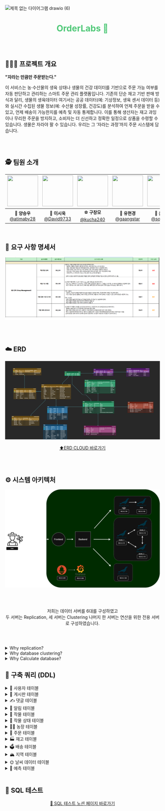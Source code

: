 ![제목 없는 다이어그램 drawio (6)](https://github.com/user-attachments/assets/ef0f38de-3cbd-496c-9786-5433ce05b41c)
<h1 align="center" style="color: #50C878;"> OrderLabs 🌿</h1>


<br><br>




## 🧑🏻‍🌾 프로젝트 개요

<div>
  
  **"자라는 만큼만 주문받는다."** <br>
</div>

이 서비스는 농·수산물의 생육 상태나 생물의 건강 데이터를 기반으로 주문 가능 여부를 
자동 판단하고 관리하는 스마트 주문 관리 플랫폼입니다. 
기존의 단순 재고 기반 판매 방식과 달리, 생물의 생육데이터 여기서는 공공 데이터(예: 
기상정보, 생육 센서 데이터 등)와 실시간 수집된 생물 정보(예: 수산물 성장률, 건강도)를 
분석하여 언제 주문을 받을 수 있고, 언제 배송이 가능한지를 예측 및 자동 통제합니다. 
이를 통해 생산자는 재고 과잉이나 무리한 주문을 방지하고, 소비자는 더 신선하고 정확한 
일정으로 상품을 수령할 수 있습니다. 
생물은 자라야 팔 수 있습니다. 우리는 그 ‘자라는 과정’까지 주문 시스템에 담습니다.

<br><br>

## 🕵️ 팀원 소개

<div align="center">

|   <img src="https://avatars.githubusercontent.com/u/149382180?v=4" width="100" height="100"/>   |   <img src="https://avatars.githubusercontent.com/u/96688099?v=4" width="100" height="100"/>   | <img src="https://avatars.githubusercontent.com/u/195714592?v=4" width="100" height="100"/>  |  <img src="https://avatars.githubusercontent.com/u/92301360?v=4" width="100" height="100"/>  |    <img src="https://avatars.githubusercontent.com/u/201225844?v=4" width="100" height="100"/>      |
| :--------------------------------------------------------: | :--------------------------------------------------------: | :--------------------------------------------------------: | :------------------------------------------------------: | :----------------------------------------------------------: |
| 🐰 **양승우**<br/>[@atimaby28](https://github.com/miyad927) | 🧶 **이시욱**<br/>[@David9733](https://github.com/David9733) | ⚽ **구창모**<br/>[@kucha240](https://github.com/kucha240) | 🐢 **유현경**<br/>[@gaangstar](https://github.com/gaangstar) | 🐉 **윤소민**<br/>[@somminn](https://github.com/somminn) |

</div>
<br>

## 📝 요구 사항 명세서
![요구사항2](./02_요구사항%20정의서.png)

<br><br>

## ☁️ ERD
![OrderLabs-erd](./03_ERD.png)
<div align=center>
  
  [⬆️ERD CLOUD 바로가기](https://www.erdcloud.com/d/GjgSeJRtpNC9jNFpG)
</div>

<br><br>

## ⚙️ 시스템 아키텍처
<img width="1324" alt="전체" src="./04_Architecture.png">

<br><br>

<div align=center>
    저희는 데이터 서버를 6대를 구성하였고 <br>
    두 서버는 Replication, 세 서버는 Clustering 나머지 한 서버는 연산을 위한 전용 서버로 구성하였습니다.
</div>

<br><br>

<details>
  <summary>Why replication?</summary>
  <br>
    운영 서버는 단일 DB 장애 시 전체 서비스가 중단되는 것을 막기 위해 Data Replication을 사용했습니다. 예를 들어, Master-Slave 구조로 구성해서 Master 장애 시 Slave로 자동 전환(Failover)이 가능하도록 했습니다. 이를 통해 서비스의 가용성과 안정성을 최우선으로 하였습니다.
  <br>
</details>

<details>
  <summary>Why database clustering?</summary>
  <br>
    작물 상태나 온도, 습도, 일사량 등의 실시간 기상 데이터가 끊기면 자동화 시스템이 오작동할 수 있어, 클러스터로 장애 대비를 했습니다.

</details>

<details>
  <summary>Why Calculate database?</summary>
  <br>
    운영 DB에 부하를 주지 않고 분석 작업과 계산 작업을 수행하기 위해 별도의 데이터베이스를 사용했습니다. 시계열 데이터를 다룬다는 점과 집계 쿼리를 반복 수행하기 위해, 운영 서비스 성능에 영향을 주지 않도록 했습니다.

</details>

<h2>📌 구축 쿼리 (DDL)</h2>

<details><summary> 🙆 사용자 테이블</summary><div dir="auto">
  <div class="highlight highlight-source-sql notranslate position-relative overflow-auto" dir="auto" data-snippet-clipboard-copy-content="CREATE TABLE users (
    id BIGINT AUTO_INCREMENT PRIMARY KEY,
    name VARCHAR(10) NOT NULL,
    email VARCHAR(20) NOT NULL UNIQUE,
    birth_date DATETIME NOT NULL, 
    phone_number VARCHAR(13) UNIQUE,
    created_at datetime NOT NULL DEFAULT CURRENT_TIMESTAMP,
    home_number VARCHAR(20) UNIQUE,
    address VARCHAR(50) NOT NULL,
    role ENUM('일반 사용자', '생산자') NOT NULL,
    password_hash VARCHAR(100) NOT NULL
);">
<pre><span class="pl-k">CREATE</span> <span class="pl-k">TABLE</span> <span class="pl-en">users</span> (
    id <span class="pl-k">BIGINT</span> <span class="pl-k">AUTO_INCREMENT</span> <span class="pl-k">PRIMARY KEY</span>,
    name <span class="pl-k">VARCHAR</span>(<span class="pl-c1">10</span>) <span class="pl-k">NOT NULL</span>,
    email <span class="pl-k">VARCHAR</span>(<span class="pl-c1">20</span>) <span class="pl-k">NOT NULL</span> <span class="pl-k">UNIQUE</span>,
    birth_date <span class="pl-k">DATETIME</span> <span class="pl-k">NOT NULL</span>, 
    phone_number <span class="pl-k">VARCHAR</span>(<span class="pl-c1">13</span>) <span class="pl-k">UNIQUE</span>,
    created_at <span class="pl-k">DATETIME</span> <span class="pl-k">NOT NULL</span> <span class="pl-k">DEFAULT</span> <span class="pl-c1">CURRENT_TIMESTAMP</span>,
    home_number <span class="pl-k">VARCHAR</span>(<span class="pl-c1">20</span>) <span class="pl-k">UNIQUE</span>,
    address <span class="pl-k">VARCHAR</span>(<span class="pl-c1">50</span>) <span class="pl-k">NOT NULL</span>,
    role <span class="pl-k">ENUM</span>(<span class="pl-s">'일반 사용자'</span>, <span class="pl-s">'생산자'</span>) <span class="pl-k">NOT NULL</span>,
    password_hash <span class="pl-k">VARCHAR</span>(<span class="pl-c1">100</span>) <span class="pl-k">NOT NULL</span>
)</pre>
</div>
</details>
<details><summary>📒 게시판 테이블</summary><div dir="auto">
  <div class="highlight highlight-source-sql notranslate position-relative overflow-auto" dir="auto" data-snippet-clipboard-copy-content="CREATE TABLE boards (
    board_id BIGINT AUTO_INCREMENT PRIMARY KEY,
    users_id BIGINT NOT NULL,
    updated_at TIMESTAMP NULL DEFAULT NULL,
    created_at TIMESTAMP NOT NULL DEFAULT CURRENT_TIMESTAMP,
    del_yn VARCHAR(1) DEFAULT 'N',
    title VARCHAR(255),
    contents VARCHAR(3000) NOT NULL,
    FOREIGN KEY (users_id) REFERENCES users(id)
);">
<pre><span class="pl-k">CREATE</span> <span class="pl-k">TABLE</span> <span class="pl-en">boards</span> (
    board_id <span class="pl-k">BIGINT</span> <span class="pl-k">AUTO_INCREMENT</span> <span class="pl-k">PRIMARY KEY</span>,
    users_id <span class="pl-k">BIGINT</span> <span class="pl-k">NOT NULL</span>,
    updated_at <span class="pl-k">TIMESTAMP</span> <span class="pl-k">NULL</span> <span class="pl-k">DEFAULT</span> <span class="pl-c1">NULL</span>,
    created_at <span class="pl-k">TIMESTAMP</span> <span class="pl-k">NOT NULL</span> <span class="pl-k">DEFAULT</span> <span class="pl-c1">CURRENT_TIMESTAMP</span>,
    del_yn <span class="pl-k">VARCHAR</span>(<span class="pl-c1">1</span>) <span class="pl-k">DEFAULT</span> <span class="pl-s">'N'</span>,
    title <span class="pl-k">VARCHAR</span>(<span class="pl-c1">255</span>),
    contents <span class="pl-k">VARCHAR</span>(<span class="pl-c1">3000</span>) <span class="pl-k">NOT NULL</span>,
    <span class="pl-k">FOREIGN KEY</span> (users_id) <span class="pl-k">REFERENCES</span> users(id)
)</pre>
</div>
</div>
</details>
<details><summary>✍️ 댓글 테이블</summary><div dir="auto">
  <div class="highlight highlight-source-sql notranslate position-relative overflow-auto" dir="auto" data-snippet-clipboard-copy-content="CREATE TABLE comments (
    idx BIGINT AUTO_INCREMENT PRIMARY KEY,
    board_id BIGINT NOT NULL,
    comment VARCHAR(1000) NOT NULL,
    comment_date TIMESTAMP NOT NULL DEFAULT CURRENT_TIMESTAMP,
    del_yn VARCHAR(1) DEFAULT 'N',
    FOREIGN KEY (board_id) REFERENCES boards(board_id)
);">
<pre><span class="pl-k">CREATE</span> <span class="pl-k">TABLE</span> <span class="pl-en">comments</span> (
    idx <span class="pl-k">BIGINT</span> <span class="pl-k">AUTO_INCREMENT</span> <span class="pl-k">PRIMARY KEY</span>,
    board_id <span class="pl-k">BIGINT</span> <span class="pl-k">NOT NULL</span>,
    comment <span class="pl-k">VARCHAR</span>(<span class="pl-c1">1000</span>) <span class="pl-k">NOT NULL</span>,
    comment_date <span class="pl-k">TIMESTAMP</span> <span class="pl-k">NOT NULL</span> <span class="pl-k">DEFAULT</span> <span class="pl-c1">CURRENT_TIMESTAMP</span>,
    del_yn <span class="pl-k">VARCHAR</span>(<span class="pl-c1">1</span>) <span class="pl-k">DEFAULT</span> <span class="pl-s">'N'</span>,
    <span class="pl-k">FOREIGN KEY</span> (board_id) <span class="pl-k">REFERENCES</span> boards(board_id)
)</pre>
</div>
</div>
</details>
<details><summary>🔔 알림 테이블</summary><div dir="auto">
  <div class="highlight highlight-source-sql notranslate position-relative overflow-auto" dir="auto" data-snippet-clipboard-copy-content="CREATE TABLE notifications (
    id INT AUTO_INCREMENT PRIMARY KEY,
    user_id BIGINT NOT NULL,
    status ENUM('sent', 'failed', 'read') NOT NULL,
    title VARCHAR(50),
    content VARCHAR(255),
    created_at DATE,
    FOREIGN KEY (user_id) REFERENCES users(id)
);">
<pre><span class="pl-k">CREATE</span> <span class="pl-k">TABLE</span> <span class="pl-en">notifications</span> (
    id <span class="pl-k">INT</span> <span class="pl-k">AUTO_INCREMENT</span> <span class="pl-k">PRIMARY KEY</span>,
    user_id <span class="pl-k">BIGINT</span> <span class="pl-k">NOT NULL</span>,
    status <span class="pl-k">ENUM</span>(<span class="pl-s">'sent'</span>, <span class="pl-s">'failed'</span>, <span class="pl-s">'read'</span>) <span class="pl-k">NOT NULL</span>,
    title <span class="pl-k">VARCHAR</span>(<span class="pl-c1">50</span>),
    content <span class="pl-k">VARCHAR</span>(<span class="pl-c1">255</span>),
    created_at <span class="pl-k">DATE</span>,
    <span class="pl-k">FOREIGN KEY</span> (user_id) <span class="pl-k">REFERENCES</span> users(id)
)</pre>
</div>
</div>
</details>
<details><summary>🍅 작물 테이블</summary><div dir="auto">
  <div class="highlight highlight-source-sql notranslate position-relative overflow-auto" dir="auto" data-snippet-clipboard-copy-content="CREATE TABLE Crops (
    id INT NOT NULL,
    farm_id BIGINT NOT NULL,
    user_id BIGINT NOT NULL,
    item_name VARCHAR(50),
    start_date DATE,
    area DATE,
    status ENUM('growing', 'finished', 'discarded'),
    PRIMARY KEY (id, farm_id),
    FOREIGN KEY (user_id) REFERENCES users(id),
    FOREIGN KEY (farm_id) REFERENCES Farm(farm_id)
);">
<pre><span class="pl-k">CREATE</span> <span class="pl-k">TABLE</span> <span class="pl-en">Crops</span> (
    id <span class="pl-k">INT</span> <span class="pl-k">NOT NULL</span>,
    farm_id <span class="pl-k">BIGINT</span> <span class="pl-k">NOT NULL</span>,
    user_id <span class="pl-k">BIGINT</span> <span class="pl-k">NOT NULL</span>,
    item_name <span class="pl-k">VARCHAR</span>(<span class="pl-c1">50</span>),
    start_date <span class="pl-k">DATE</span>,
    area <span class="pl-k">DATE</span>,
    status <span class="pl-k">ENUM</span>(<span class="pl-s">'growing'</span>, <span class="pl-s">'finished'</span>, <span class="pl-s">'discarded'</span>),
    <span class="pl-k">PRIMARY KEY</span> (id, farm_id),
    <span class="pl-k">FOREIGN KEY</span> (user_id) <span class="pl-k">REFERENCES</span> users(id),
    <span class="pl-k">FOREIGN KEY</span> (farm_id) <span class="pl-k">REFERENCES</span> Farm(farm_id)
)</pre>
</div>
</details>
<details><summary>🌿 작물 상태 테이블</summary><div dir="auto">
  <div class="highlight highlight-source-sql notranslate position-relative overflow-auto" dir="auto" data-snippet-clipboard-copy-content="CREATE TABLE crops_state (
    id INT AUTO_INCREMENT,
    crops_id INT NOT NULL,
    crops_state ENUM('growing', 'finished', 'discarded'),
    growth_size FLOAT,
    health_state VARCHAR(50),
    sow_start_date DATE,
    price FLOAT,
    PRIMARY KEY (id),
    FOREIGN KEY (crops_id) REFERENCES crops(id)
);">
<pre><span class="pl-k">CREATE</span> <span class="pl-k">TABLE</span> <span class="pl-en">crops_state</span> (
    id <span class="pl-k">INT</span> <span class="pl-k">AUTO_INCREMENT</span>,
    crops_id <span class="pl-k">INT</span> <span class="pl-k">NOT NULL</span>,
    crops_state <span class="pl-k">ENUM</span>(<span class="pl-s">'growing'</span>, <span class="pl-s">'finished'</span>, <span class="pl-s">'discarded'</span>),
    growth_size <span class="pl-k">FLOAT</span>,
    health_state <span class="pl-k">VARCHAR</span>(<span class="pl-c1">50</span>),
    sow_start_date <span class="pl-k">DATE</span>,
    price <span class="pl-k">FLOAT</span>,
    <span class="pl-k">PRIMARY KEY</span> (id),
    <span class="pl-k">FOREIGN KEY</span> (crops_id) <span class="pl-k">REFERENCES</span> crops(id)
)</pre>
</div>
</div>
</details>
<details><summary>👨‍🌾 농장 테이블</summary><div dir="auto">
  <div class="highlight highlight-source-sql notranslate position-relative overflow-auto" dir="auto" data-snippet-clipboard-copy-content="CREATE TABLE Farm (
    farm_id BIGINT AUTO_INCREMENT PRIMARY KEY,
    user_id BIGINT NOT NULL,
    FOREIGN KEY (user_id) REFERENCES users(id)
);">
<pre><span class="pl-k">CREATE</span> <span class="pl-k">TABLE</span> <span class="pl-en">Farm</span> (
    farm_id <span class="pl-k">BIGINT</span> <span class="pl-k">AUTO_INCREMENT</span> <span class="pl-k">PRIMARY KEY</span>,
    user_id <span class="pl-k">BIGINT</span> <span class="pl-k">NOT NULL</span>,
    <span class="pl-k">FOREIGN KEY</span> (user_id) <span class="pl-k">REFERENCES</span> users(id)
)</pre>
</div>
</div>
</details>
<details><summary>💸 주문 테이블</summary><div dir="auto">
  <div class="highlight highlight-source-sql notranslate position-relative overflow-auto" dir="auto" data-snippet-clipboard-copy-content="CREATE TABLE Orders (
    order_id BIGINT AUTO_INCREMENT PRIMARY KEY,
    user_id BIGINT NOT NULL,
    crop_id BIGINT NOT NULL,
    quantity INT NOT NULL,
    price INT NOT NULL,
    status VARCHAR(50),
    request VARCHAR(50),
    date DATE,
    FOREIGN KEY (user_id) REFERENCES users(id),
    FOREIGN KEY (crop_id) REFERENCES crops(id)
);">
<pre><span class="pl-k">CREATE</span> <span class="pl-k">TABLE</span> <span class="pl-en">Orders</span> (
    order_id <span class="pl-k">BIGINT</span> <span class="pl-k">AUTO_INCREMENT</span> <span class="pl-k">PRIMARY KEY</span>,
    user_id <span class="pl-k">BIGINT</span> <span class="pl-k">NOT NULL</span>,
    crop_id <span class="pl-k">BIGINT</span> <span class="pl-k">NOT NULL</span>,
    quantity <span class="pl-k">INT</span> <span class="pl-k">NOT NULL</span>,
    price <span class="pl-k">INT</span> <span class="pl-k">NOT NULL</span>,
    status <span class="pl-k">VARCHAR</span>(<span class="pl-c1">50</span>),
    request <span class="pl-k">VARCHAR</span>(<span class="pl-c1">50</span>),
    date <span class="pl-k">DATE</span>,
    <span class="pl-k">FOREIGN KEY</span> (user_id) <span class="pl-k">REFERENCES</span> users(id),
    <span class="pl-k">FOREIGN KEY</span> (crop_id) <span class="pl-k">REFERENCES</span> crops(id)
)</pre>
</div>
</div>
</details>
<details><summary>🏭 재고 테이블</summary><div dir="auto">
  <div class="highlight highlight-source-sql notranslate position-relative overflow-auto" dir="auto" data-snippet-clipboard-copy-content="CREATE TABLE Inventory (
    idx INT NOT NULL AUTO_INCREMENT PRIMARY KEY,
    crops_id BIGINT NOT NULL,
    farm_id BIGINT NOT NULL,
    expected_harvest_date DATE,
    expected_quantity INT,
    FOREIGN KEY (crops_id) REFERENCES Crops(id),
    FOREIGN KEY (farm_id) REFERENCES Farm(farm_id)
);">
<pre><span class="pl-k">CREATE</span> <span class="pl-k">TABLE</span> <span class="pl-en">Inventory</span> (
    idx <span class="pl-k">INT</span> <span class="pl-k">NOT NULL</span> <span class="pl-k">AUTO_INCREMENT</span> <span class="pl-k">PRIMARY KEY</span>,
    crops_id <span class="pl-k">BIGINT</span> <span class="pl-k">NOT NULL</span>,
    farm_id <span class="pl-k">BIGINT</span> <span class="pl-k">NOT NULL</span>,
    expected_harvest_date <span class="pl-k">DATE</span>,
    expected_quantity <span class="pl-k">INT</span>,
    <span class="pl-k">FOREIGN KEY</span> (crops_id) <span class="pl-k">REFERENCES</span> Crops(id),
    <span class="pl-k">FOREIGN KEY</span> (farm_id) <span class="pl-k">REFERENCES</span> Farm(farm_id)
)</pre>
</div>
</div>
</details>
<details><summary>🗳️ 배송 테이블</summary><div dir="auto">
  <div class="highlight highlight-source-sql notranslate position-relative overflow-auto" dir="auto" data-snippet-clipboard-copy-content="CREATE TABLE Delivery (
    id_delivery BIGINT AUTO_INCREMENT PRIMARY KEY,
    delivery_id BIGINT NOT NULL,
    created_at TIMESTAMP NOT NULL DEFAULT CURRENT_TIMESTAMP,
    updated_at TIMESTAMP NULL DEFAULT NULL ON UPDATE CURRENT_TIMESTAMP,
    de_yn VARCHAR(1) DEFAULT 'N',
    courier VARCHAR(255),
    billing_number VARCHAR(255),
    delivery_at TIMESTAMP,
    delivery_status ENUM('ready', 'shipping', 'delivered', 'cancelled'),
    FOREIGN KEY (delivery_id) REFERENCES Orders(order_id)
);">
<pre><span class="pl-k">CREATE</span> <span class="pl-k">TABLE</span> <span class="pl-en">Delivery</span> (
    id_delivery <span class="pl-k">BIGINT</span> <span class="pl-k">AUTO_INCREMENT</span> <span class="pl-k">PRIMARY KEY</span>,
    delivery_id <span class="pl-k">BIGINT</span> <span class="pl-k">NOT NULL</span>,
    created_at <span class="pl-k">TIMESTAMP</span> <span class="pl-k">NOT NULL</span> <span class="pl-k">DEFAULT</span> <span class="pl-c1">CURRENT_TIMESTAMP</span>,
    updated_at <span class="pl-k">TIMESTAMP</span> <span class="pl-k">NULL</span> <span class="pl-k">DEFAULT</span> <span class="pl-c1">NULL</span> <span class="pl-k">ON UPDATE</span> <span class="pl-c1">CURRENT_TIMESTAMP</span>,
    de_yn <span class="pl-k">VARCHAR</span>(<span class="pl-c1">1</span>) <span class="pl-k">DEFAULT</span> <span class="pl-s">'N'</span>,
    courier <span class="pl-k">VARCHAR</span>(<span class="pl-c1">255</span>),
    billing_number <span class="pl-k">VARCHAR</span>(<span class="pl-c1">255</span>),
    delivery_at <span class="pl-k">TIMESTAMP</span>,
    delivery_status <span class="pl-k">ENUM</span>(<span class="pl-s">'ready'</span>, <span class="pl-s">'shipping'</span>, <span class="pl-s">'delivered'</span>, <span class="pl-s">'cancelled'</span>),
    <span class="pl-k">FOREIGN KEY</span> (delivery_id) <span class="pl-k">REFERENCES</span> Orders(order_id)
)</pre>
</div>
</div>
</details>
<details><summary>🏔️ 지역 테이블</summary><div dir="auto">
  <div class="highlight highlight-source-sql notranslate position-relative overflow-auto" dir="auto" data-snippet-clipboard-copy-content="CREATE TABLE Region (
    region_id VARCHAR(10) PRIMARY KEY,
    farm_id BIGINT NOT NULL,
    latitude DECIMAL(8,6) NOT NULL,
    longitude DECIMAL(9,6) NOT NULL,
    FOREIGN KEY (farm_id) REFERENCES Farm(farm_id)
);">
<pre><span class="pl-k">CREATE</span> <span class="pl-k">TABLE</span> <span class="pl-en">Region</span> (
    region_id <span class="pl-k">VARCHAR</span>(<span class="pl-c1">10</span>) <span class="pl-k">PRIMARY KEY</span>,
    farm_id <span class="pl-k">BIGINT</span> <span class="pl-k">NOT NULL</span>,
    latitude <span class="pl-k">DECIMAL</span>(<span class="pl-c1">8</span>,<span class="pl-c1">6</span>) <span class="pl-k">NOT NULL</span>,
    longitude <span class="pl-k">DECIMAL</span>(<span class="pl-c1">9</span>,<span class="pl-c1">6</span>) <span class="pl-k">NOT NULL</span>,
    <span class="pl-k">FOREIGN KEY</span> (farm_id) <span class="pl-k">REFERENCES</span> Farm(farm_id)
)</pre>
</div>
</div>
</details>
<details><summary>🌞 날씨 데이터 테이블</summary><div dir="auto">
  <div class="highlight highlight-source-sql notranslate position-relative overflow-auto" dir="auto" data-snippet-clipboard-copy-content="CREATE TABLE Weather (
    observation_time DATETIME NOT NULL,
    region_id VARCHAR(10) NOT NULL,
    temp_avg FLOAT,
    humidity FLOAT,
    solar_radiation FLOAT,
    PRIMARY KEY (observation_time, region_id),
    FOREIGN KEY (region_id) REFERENCES Region(region_id)
);">
<pre><span class="pl-k">CREATE</span> <span class="pl-k">TABLE</span> <span class="pl-en">Weather</span> (
    observation_time <span class="pl-k">DATETIME</span> <span class="pl-k">NOT NULL</span>,
    region_id <span class="pl-k">VARCHAR</span>(<span class="pl-c1">10</span>) <span class="pl-k">NOT NULL</span>,
    temp_avg <span class="pl-k">FLOAT</span>,
    humidity <span class="pl-k">FLOAT</span>,
    solar_radiation <span class="pl-k">FLOAT</span>,
    <span class="pl-k">PRIMARY KEY</span> (observation_time, region_id),
    <span class="pl-k">FOREIGN KEY</span> (region_id) <span class="pl-k">REFERENCES</span> Region(region_id)
)</pre>
</div>
</div>
</details>
<details><summary>🔭 예측 테이블</summary><div dir="auto">
  <div class="highlight highlight-source-sql notranslate position-relative overflow-auto" dir="auto" data-snippet-clipboard-copy-content="CREATE TABLE Predictions (
    idx BIGINT NOT NULL AUTO_INCREMENT PRIMARY KEY,
    crops_id BIGINT NOT NULL,
    farm_id BIGINT,
    predicted_harvest_date DATE,
    predicted_quantity INT,
    created_at DATE,
    FOREIGN KEY (crops_id) REFERENCES Crops(id),
    FOREIGN KEY (farm_id) REFERENCES Farm(farm_id)
);">
<pre><span class="pl-k">CREATE</span> <span class="pl-k">TABLE</span> <span class="pl-en">Predictions</span> (
    idx <span class="pl-k">BIGINT</span> <span class="pl-k">NOT NULL</span> <span class="pl-k">AUTO_INCREMENT</span> <span class="pl-k">PRIMARY KEY</span>,
    crops_id <span class="pl-k">BIGINT</span> <span class="pl-k">NOT NULL</span>,
    farm_id <span class="pl-k">BIGINT</span>,
    predicted_harvest_date <span class="pl-k">DATE</span>,
    predicted_quantity <span class="pl-k">INT</span>,
    created_at <span class="pl-k">DATE</span>,
    <span class="pl-k">FOREIGN KEY</span> (crops_id) <span class="pl-k">REFERENCES</span> Crops(id),
    <span class="pl-k">FOREIGN KEY</span> (farm_id) <span class="pl-k">REFERENCES</span> Farm(farm_id)
)</pre>
</div>
</div>
</details>
<br>
<h2>📌 SQL 테스트</h2>
<div align="center">
  <a href="https://www.notion.so/SQL-21785def4f6d80e2a9e0dc591210f5d7" target="_blank">🔗 SQL 테스트 노션 페이지 바로가기</a>
</div>



